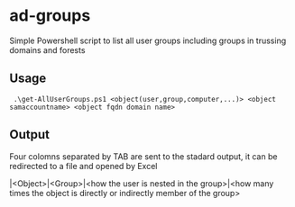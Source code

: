 # ad-groups
Simple Powershell script to list all user groups including groups in trussing domains and forests
## Usage
` .\get-AllUserGroups.ps1 <object(user,group,computer,...)> <object samaccountname> <object fqdn domain name>`
## Output
Four colomns  separated by TAB are sent to the stadard output, it can be redirected to a file and opened by Excel 

|\<Object>|\<Group>|\<how the user is nested in the group>|\<how many times the object is directly or indirectly member of the group>
